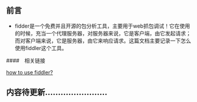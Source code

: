 ## 前言

* fidder是一个免费并且开源的包分析工具，主要用于web抓包调试！它在使用的时候，充当一个代理服务器，对服务器来说，它是客户端，由它发起请求；而对客户端来说，它是服务器，由它来响应请求。这篇文档主要记录一下怎么使用fiddler这个工具。

####　相关链接

[how to use fiddler?](http://www.asjava.com/tools/fiddler-tutorial-how-to-use-fiddler/)

## 内容待更新……………………